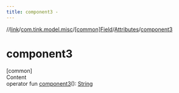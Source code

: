 ```yaml
---
title: component3 -
---
```

//[link](../../../index.md)/[com.tink.model.misc](../../index.md)/[[common]Field](../index.md)/[Attributes](index.md)/[component3](component3.md)



# component3  
[common]  
Content  
operator fun [component3](component3.md)(): [String](https://kotlinlang.org/api/latest/jvm/stdlib/kotlin/-string/index.html)  



